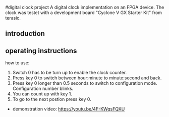 #digital clock project
A digital clock implementation on an FPGA device.
The clock was testet with a development board "Cyclone V GX Starter Kit" from terasic. 

## introduction

## operating instructions
how to use:
1. Switch 0 has to be turn up to enable the clock counter.
2. Press key 0 to switch between hour:minute to minute:second and back.
3. Press key 0 longer than 0.5 seconds to switch to configuration mode. Configuration number blinks.
4. You can count up with key 1.
5. To go to the next postion press key 0.

* demonstration video: https://youtu.be/4F-KWqsFQXU

